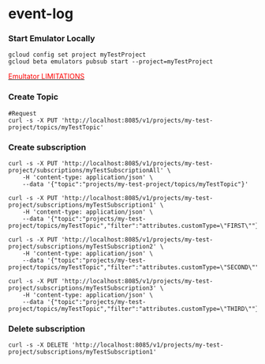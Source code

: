 # event-log


### Start Emulator Locally

```shell
gcloud config set project myTestProject
gcloud beta emulators pubsub start --project=myTestProject
```
[<font color="red">Emultator LIMITATIONS</font>](https://cloud.google.com/pubsub/docs/emulator#known_limitations)

### Create Topic
```shell
#Request
curl -s -X PUT 'http://localhost:8085/v1/projects/my-test-project/topics/myTestTopic'
```
### Create subscription
```shell
curl -s -X PUT 'http://localhost:8085/v1/projects/my-test-project/subscriptions/myTestSubscriptionAll' \
    -H 'content-type: application/json' \
    --data '{"topic":"projects/my-test-project/topics/myTestTopic"}'
    
curl -s -X PUT 'http://localhost:8085/v1/projects/my-test-project/subscriptions/myTestSubscription1' \
    -H 'content-type: application/json' \
    --data '{"topic":"projects/my-test-project/topics/myTestTopic","filter":"attributes.customType=\"FIRST\""}'
    
curl -s -X PUT 'http://localhost:8085/v1/projects/my-test-project/subscriptions/myTestSubscription2' \
    -H 'content-type: application/json' \
    --data '{"topic":"projects/my-test-project/topics/myTestTopic","filter":"attributes.customType=\"SECOND\""}'
    
curl -s -X PUT 'http://localhost:8085/v1/projects/my-test-project/subscriptions/myTestSubscription3' \
    -H 'content-type: application/json' \
    --data '{"topic":"projects/my-test-project/topics/myTestTopic","filter":"attributes.customType=\"THIRD\""}'
```
### Delete subscription
```shell
curl -s -X DELETE 'http://localhost:8085/v1/projects/my-test-project/subscriptions/myTestSubscription1'
```